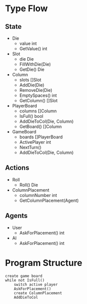 # Type Flow

## State

- Die
  - value int
  - GetValue() int
- Slot
  - die Die
  - FillWithDie(Die)
  - GetDie() Die
- Column
  - slots []Slot
  - AddDie(Die)
  - RemoveDie(Die)
  - EmptySpaces() int
  - GetColumn() []Slot
- PlayerBoard
  - columns []Column
  - IsFull() bool
  - AddDieToCol(Die, Column)
  - GetBoard() []Column
- GameBoard
  - boards []PlayerBoard
  - ActivePlayer int
  - NextTurn()
  - AddDieToCol(Die, Column)

## Actions

- Roll
  - Roll() Die
- ColumnPlacement
  - columnNumber int
  - GetColumnPlacement(Agent)

## Agents

- User
  - AskForPlacement() int
- AI
  - AskForPlacement() int

# Program Structure

```
create game board
while not IsFull()
    switch active player
    AskForPlacement()
    create ColumnPlacement
    AddDieToCol
```